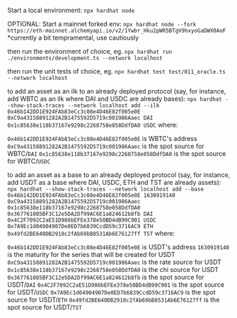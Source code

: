 
Start a local environment:
`npx hardhat node` 

OPTIONAL: Start a mainnet forked env: 
`npx hardhat node --fork https://eth-mainnet.alchemyapi.io/v2/1Ywbr_Hku2pWR5BTgV9hxyoGaDWX0AoF`
*currently a bit tempramental, use cautiously

then run the environment of choice, eg.
`npx hardhat run ./environments/development.ts --network localhost`

then run the unit tests of choice, eg.
`npx hardhat test test/011_oracle.ts --network localhost`

to add an asset as an ilk to an already deployed protocol (say, for instance, add WBTC as an ilk where DAI and USDC are already bases):
`npx hardhat --show-stack-traces --network localhost add --ilk 0x46b142DD1E924FAb83eCc3c08e4D46E82f005e0E 0xC9a43158891282A2B1475592D5719c001986Aaec DAI 0x1c85638e118b37167e9298c2268758e058DdfDA0 USDC` where:

`0x46b142DD1E924FAb83eCc3c08e4D46E82f005e0E` is WBTC's address
`0xC9a43158891282A2B1475592D5719c001986Aaec` is the spot source for WBTC/`DAI`
`0x1c85638e118b37167e9298c2268758e058DdfDA0` is the spot source for WBTC/`USDC`

to add an asset as a base to an already deployed protocol (say, for instance, add USDT as a base where DAI, USDC, ETH and TST are already assets):
`npx hardhat --show-stack-traces --network localhost add --base 0x46b142DD1E924FAb83eCc3c08e4D46E82f005e0E 1630919140 0xC9a43158891282A2B1475592D5719c001986Aaec 0x1c85638e118b37167e9298c2268758e058DdfDA0 0x367761085BF3C12e5DA2Df99AC6E1a824612b8fb DAI 0x4C2F7092C2aE51D986bEFEe378e50BD4dB99C901 USDC 0x7A9Ec1d04904907De0ED7b6839CcdD59c3716AC9 ETH 0x49fd2BE640DB2910c2fAb69bB8531Ab6E76127ff TST` where:

`0x46b142DD1E924FAb83eCc3c08e4D46E82f005e0E` is USDT's address
`1630919140` is the maturity for the series that will be created for USDT
`0xC9a43158891282A2B1475592D5719c001986Aaec` is the rate source for USDT
`0x1c85638e118b37167e9298c2268758e058DdfDA0` is the chi source for USDT
`0x367761085BF3C12e5DA2Df99AC6E1a824612b8fb` is the spot source for USDT/`DAI`
`0x4C2F7092C2aE51D986bEFEe378e50BD4dB99C901` is the spot source for USDT/`USDC`
`0x7A9Ec1d04904907De0ED7b6839CcdD59c3716AC9` is the spot source for USDT/`ETH`
`0x49fd2BE640DB2910c2fAb69bB8531Ab6E76127ff` is the spot source for USDT/`TST`